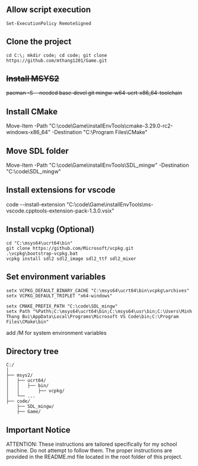 ## Allow script execution
`Set-ExecutionPolicy RemoteSigned`

## Clone the project
`cd C:\; mkdir code; cd code; git clone https://github.com/mthang1201/Game.git`

## ~~Install MSYS2~~
~~pacman -S --needed base-devel git mingw-w64-ucrt-x86_64-toolchain~~

## Install CMake
Move-Item -Path "C:\code\Game\installEnvTools\cmake-3.29.0-rc2-windows-x86_64" -Destination "C:\Program Files\CMake"

## Move SDL folder
Move-Item -Path "C:\code\Game\installEnvTools\SDL_mingw" -Destination "C:\code\SDL_mingw"

## Install extensions for vscode
code --install-extension "C:\code\Game\installEnvTools\ms-vscode.cpptools-extension-pack-1.3.0.vsix"

## Install vcpkg (Optional)
```
cd "C:\msys64\ucrt64\bin"
git clone https://github.com/Microsoft/vcpkg.git
.\vcpkg\bootstrap-vcpkg.bat
vcpkg install sdl2 sdl2_image sdl2_ttf sdl2_mixer
```

## Set environment variables
```
setx VCPKG_DEFAULT_BINARY_CACHE "C:\msys64\ucrt64\bin\vcpkg\archives"
setx VCPKG_DEFAULT_TRIPLET "x64-windows"
```

```
setx CMAKE_PREFIX_PATH "C:\code\SDL_mingw"
setx Path "%Path%;C:\msys64\ucrt64\bin;C:\msys64\usr\bin;C:\Users\Minh Thang Bui\AppData\Local\Programs\Microsoft VS Code\bin;C:\Program Files\CMake\bin"
```
add /M for system environment variables

## Directory tree
```
C:/
│
├── msys2/
│   ├── ucrt64/
│   │   ├── bin/
│   │       ├── vcpkg/
│   └── ...
├── code/
    ├── SDL_mingw/
    ├── Game/
```

## Important Notice
ATTENTION: These instructions are tailored specifically for my school machine. Do not attempt to follow them. The proper instructions are provided in the README.md file located in the root folder of this project.

